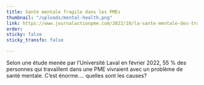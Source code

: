 ```yaml
---
title: Santé mentale fragile dans les PMEs
thumbnail: "/uploads/mental-health.png"
link: https://www.journalactionpme.com/2022/10/la-sante-mentale-des-travailleurs-de-pme-fragile-causes/
order: 
sticky: false
sticky_transfo: false

---
```

Selon une étude menée par l’Université Laval en février 2022, 55 % des personnes qui travaillent dans une PME vivraient avec un problème de santé mentale. C’est énorme.... quelles sont les causes?